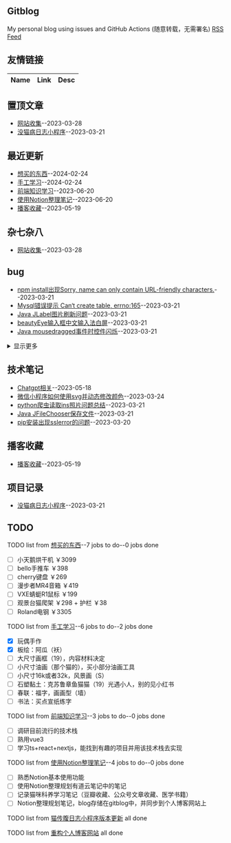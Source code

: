 ## Gitblog
My personal blog using issues and GitHub Actions (随意转载，无需署名)
[RSS Feed](https://raw.githubusercontent.com/Smileye-v/gitblog/master/feed.xml)
## 友情链接
| Name | Link | Desc | 
 | ---- | ---- | ---- |
## 置顶文章
- [网站收集](https://github.com/Smileye-v/gitblog/issues/17)--2023-03-28
- [没猫病日志小程序](https://github.com/Smileye-v/gitblog/issues/8)--2023-03-21
## 最近更新
- [想买的东西](https://github.com/Smileye-v/gitblog/issues/23)--2024-02-24
- [手工学习](https://github.com/Smileye-v/gitblog/issues/22)--2024-02-24
- [前端知识学习](https://github.com/Smileye-v/gitblog/issues/21)--2023-06-20
- [使用Notion整理笔记](https://github.com/Smileye-v/gitblog/issues/20)--2023-06-20
- [播客收藏](https://github.com/Smileye-v/gitblog/issues/19)--2023-05-19
## 杂七杂八
- [网站收集](https://github.com/Smileye-v/gitblog/issues/17)--2023-03-28
## bug
- [npm install出现Sorry, name can only contain URL-friendly characters.](https://github.com/Smileye-v/gitblog/issues/14)--2023-03-21
- [Mysql错误提示 Can‘t create table, errno:165](https://github.com/Smileye-v/gitblog/issues/13)--2023-03-21
- [Java JLabel图片刷新问题](https://github.com/Smileye-v/gitblog/issues/12)--2023-03-21
- [beautyEye输入框中文输入法白屏](https://github.com/Smileye-v/gitblog/issues/10)--2023-03-21
- [Java mousedragged事件时控件闪烁](https://github.com/Smileye-v/gitblog/issues/9)--2023-03-21
<details><summary>显示更多</summary>

- [actions生成md文件异常](https://github.com/Smileye-v/gitblog/issues/5)--2023-03-20
</details>

## 技术笔记
- [Chatgpt相关](https://github.com/Smileye-v/gitblog/issues/18)--2023-05-18
- [微信小程序如何使用svg并动态修改颜色](https://github.com/Smileye-v/gitblog/issues/16)--2023-03-24
- [python爬虫读取ins照片问题总结](https://github.com/Smileye-v/gitblog/issues/15)--2023-03-21
- [Java JFileChooser保存文件](https://github.com/Smileye-v/gitblog/issues/11)--2023-03-21
- [pip安装出现sslerror的问题](https://github.com/Smileye-v/gitblog/issues/1)--2023-03-20
## 播客收藏
- [播客收藏](https://github.com/Smileye-v/gitblog/issues/19)--2023-05-19
## 项目记录
- [没猫病日志小程序](https://github.com/Smileye-v/gitblog/issues/8)--2023-03-21
## TODO
TODO list from [想买的东西](https://github.com/Smileye-v/gitblog/issues/23)--7 jobs to do--0 jobs done
- [ ] 小天鹅烘干机 ￥3099
- [ ] bello手推车 ￥398
- [ ] cherry键盘 ￥269
- [ ] 漫步者MR4音箱 ￥419
- [ ] VXE蜻蜓R1鼠标 ￥199
- [ ] 观景台猫爬架 ￥298 + 护栏 ￥38
- [ ] Roland电钢 ￥3305

TODO list from [手工学习](https://github.com/Smileye-v/gitblog/issues/22)--6 jobs to do--2 jobs done
- [x] 玩偶手作
- [x] 板绘：阿瓜（袄）
- [ ] 大尺寸画框（19），内容材料决定
- [ ] 小尺寸油画（那个猫的），买小部分油画工具
- [ ] 小尺寸16k或者32k，风景画（S）
- [ ] 石塑黏土：克苏鲁章鱼猫猫（19）光遇小人，别的见小红书
- [ ] 春联：福字，画画型（墙）
- [ ] 书法：买点宣纸练字

TODO list from [前端知识学习](https://github.com/Smileye-v/gitblog/issues/21)--3 jobs to do--0 jobs done
- [ ] 调研目前流行的技术栈
- [ ] 熟用vue3
- [ ] 学习ts+react+nextjs，能找到有趣的项目并用该技术栈去实现

TODO list from [使用Notion整理笔记](https://github.com/Smileye-v/gitblog/issues/20)--4 jobs to do--0 jobs done
- [ ] 熟悉Notion基本使用功能
- [ ] 使用Notion整理规划有道云笔记中的笔记
- [ ] 记录猫咪科养学习笔记（豆瓣收藏、公众号文章收藏、医学书籍）
- [ ] Notion整理规划笔记，blog存储在gitblog中，并同步到个人博客网站上

TODO list from [猫传腹日志小程序版本更新](https://github.com/Smileye-v/gitblog/issues/7) all done

TODO list from [重构个人博客网站](https://github.com/Smileye-v/gitblog/issues/6) all done

